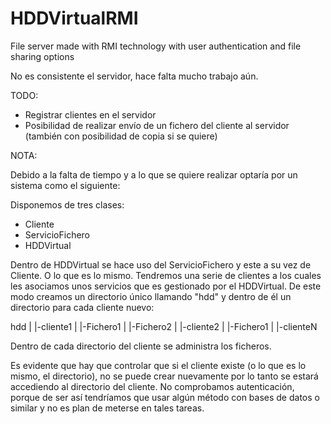 # HDDVirtualRMI
File server made with RMI technology with user authentication and file sharing options

No es consistente el servidor, hace falta mucho trabajo aún.

TODO:
- Registrar clientes en el servidor
- Posibilidad de realizar envío de un fichero del cliente al servidor (también con posibilidad de copia si se quiere)

NOTA:

Debido a la falta de tiempo y a lo que se quiere realizar optaría por un sistema como el siguiente:

Disponemos de tres clases:
- Cliente
- ServicioFichero
- HDDVirtual

Dentro de HDDVirtual se hace uso del ServicioFichero y este a su vez de Cliente. O lo que es lo mismo. Tendremos una
serie de clientes a los cuales les asociamos unos servicios que es gestionado por el HDDVirtual. De este modo
creamos un directorio único llamando "hdd" y dentro de él un directorio para cada cliente nuevo:

hdd
|
|-cliente1
|    |-Fichero1
|    |-Fichero2
|
|-cliente2
|    |-Fichero1
|
|-clienteN


Dentro de cada directorio del cliente se administra los ficheros.

Es evidente que hay que controlar que si el cliente existe (o lo que es lo mismo, el directorio), no se puede crear nuevamente
por lo tanto se estará accediendo al directorio del cliente. No comprobamos autenticación, porque de ser así tendríamos que
usar algún método con bases de datos o similar y no es plan de meterse en tales tareas.
